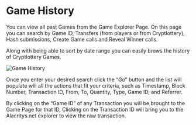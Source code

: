 # Game History

You can view all past Games from the Game Explorer Page. On this page you can search by Game ID, Transfers (from players or from Cryptlottery), Hash submissions, Create Game calls and Reveal Winner calls.

Along with being able to sort by date range you can easily brows the history of Cryptlottery Games.

![Game History](https://raw.githubusercontent.com/alacrityio/alacrity-support-documentation/main/user%20documentation/resources/image11.png)

Once you enter your desired search click the “Go” button and the list will populate will all the actions that fit your criteria, such as Timestamp, Block Number, Transaction ID, From, To, Quantity, Type, Game ID, and Referrer.

By clicking on the “Game ID” of any Transaction you will be brought to the Game Page for that ID, Clicking on the Transaction ID will bring you to the Alacritys.net explorer to view the raw transaction.